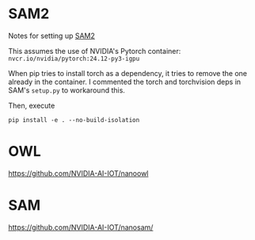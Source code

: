 # SAM2
Notes for setting up [SAM2](https://github.com/facebookresearch/sam2.git)

This assumes the use of NVIDIA's Pytorch container: `nvcr.io/nvidia/pytorch:24.12-py3-igpu`

When pip tries to install torch as a dependency, it tries to remove the one already in the container.
I commented the torch and torchvision deps in SAM's `setup.py` to workaround this.

Then, execute
```
pip install -e . --no-build-isolation
```

# OWL
https://github.com/NVIDIA-AI-IOT/nanoowl

# SAM
https://github.com/NVIDIA-AI-IOT/nanosam/
